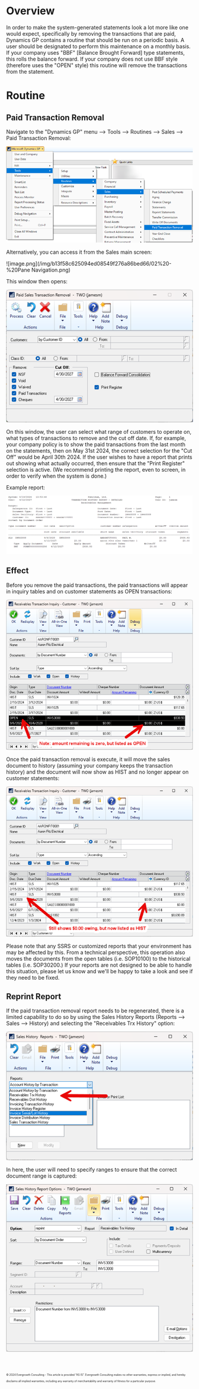 <!-- b13f58c625094ed08549f276a86bed66 -->
# Overview
In order to make the system-generated statements look a lot more like one would expect, specifically by removing the transactions that are paid, Dynamics GP contains a routine that should be run on a periodic basis.  A user should be designated to perform this maintenance on a monthly basis.  If your company uses "BBF" [Balance Brought Forward] type statements, this rolls the balance forward.  If your company does not use BBF style (therefore uses the "OPEN" style) this routine will remove the transactions from the statement.

# Routine
## Paid Transaction Removal
Navigate to the "Dynamics GP" menu --> Tools --> Routines --> Sales --> Paid Transaction Removal:

![image.png](/img/b13f58c625094ed08549f276a86bed66/01%20-%20Menu%20Navigation.png)

Alternatively, you can access it from the Sales main screen:

![image.png](/img/b13f58c625094ed08549f276a86bed66/02%20-%20Pane Navigation.png)

This window then opens:

![image.png](/img/b13f58c625094ed08549f276a86bed66/03%20-%20Paid%20Transaction%20Removal%20Screen.png)

On this window, the user can select what range of customers to operate on, what types of transactions to remove and the cut off date.  If, for example, your company policy is to show the paid transactions from the last month on the statements, then on May 31st 2024, the correct selection for the "Cut Off" would be April 30th 2024.  If the user wishes to have a report that prints out showing what actually occurred, then ensure that the "Print Register" selection is active.  (We recommend printing the report, even to screen, in order to verify when the system is done.)

Example report:

![image.png](/img/b13f58c625094ed08549f276a86bed66/04%20-%20Sample%20Report.png)

## Effect

Before you remove the paid transactions, the paid transactions will appear in inquiry tables and on customer statements as OPEN transactions:

![image.png](/img/b13f58c625094ed08549f276a86bed66/05%20-%20Before%20running%20routine.png)

Once the paid transaction removal is execute, it will move the sales document to history (assuming your company keeps the transaction history) and the document will now show as HIST and no longer appear on customer statements:

![image.png](/img/b13f58c625094ed08549f276a86bed66/06%20-%20After%20running%20routine.png)

Please note that any SSRS or customized reports that your environment has may be affected by this.  From a technical perspective, this operation also moves the documents from the open tables (i.e. SOP10100) to the historical tables (i.e. SOP30200.)  If your reports are not designed to be able to handle this situation, please let us know and we'll be happy to take a look and see if they need to be fixed.

## Reprint Report

If the paid transaction removal report needs to be regenerated, there is a limited capability to do so by using the Sales History Reports (Reports --> Sales --> History) and selecting the "Receivables Trx History" option:

![image.png](/img/b13f58c625094ed08549f276a86bed66/07%20-%20reprint%20report.png)

In here, the user will need to specify ranges to ensure that the correct document range is captured:

![image.png](/img/b13f58c625094ed08549f276a86bed66/08%20-%20reprint%20options.png)

<span style="font-size:0.75em;">
<end>
</span>
<br /><br />

<span style="font-size:0.5em;">
© 2024 Evergrowth Consulting - This article is provided ​“AS IS”. Evergrowth Consulting makes no other warranties, express or implied, and hereby disclaims all implied warranties, including any warranty of merchantability and warranty of fitness for a particular purpose.  
</span>
